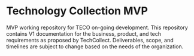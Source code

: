 # Technology Collection MVP

MVP working repository for TECO on-going development. This repository contains V1 documentation for the business, product, and tech requirements as proposed by TechCollect. Deliverables, scope, and timelines are subject to change based on the needs of the organization. 
